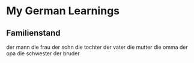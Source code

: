 # My German Learnings

## Familienstand
der mann
die frau
der sohn
die tochter
der vater
die mutter
die omma
der opa
die schwester
der bruder




